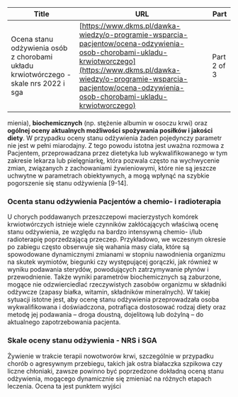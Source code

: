 | **Title**       | **URL**           | **Part**              |
|-----------------|-------------------|-----------------------|
| Ocena stanu odżywienia osób z chorobami układu krwiotwórczego - skale nrs 2022 i sga         | [https://www.dkms.pl/dawka-wiedzy/o-programie-wsparcia-pacjentow/ocena-odzywienia-osob-chorobami-ukladu-krwiotworczego](https://www.dkms.pl/dawka-wiedzy/o-programie-wsparcia-pacjentow/ocena-odzywienia-osob-chorobami-ukladu-krwiotworczego)    | Part 2 of 3          |

mienia), **biochemicznych** (np. stężenie albumin w osoczu krwi) oraz **ogólnej oceny aktualnych możliwości spożywania posiłków i jakości diety**. W przypadku oceny stanu odżywienia żaden pojedynczy parametr nie jest w pełni miarodajny. Z tego powodu istotna jest uważna rozmowa z Pacjentem, przeprowadzana przez dietetyka lub wykwalifikowanego w tym zakresie lekarza lub pielęgniarkę, która pozwala często na wychwycenie zmian, związanych z zachowaniami żywieniowymi, które nie są jeszcze uchwytne w parametrach obiektywnych, a mogą wpłynąć na szybkie pogorszenie się stanu odżywienia \[9\-14].


### Ocenta stanu odżywienia Pacjentów a chemio\- i radioterapia


U chorych poddawanych przeszczepowi macierzystych komórek krwiotwórczych istnieje wiele czynników zakłócających właściwą ocenę stanu odżywienia, ze względu na bardzo intensywną chemio\- i/lub radioterapię poprzedzającą przeczep. Przykładowo, we wczesnym okresie po zabiegu często obserwuje się wahania masy ciała, które są spowodowane dynamicznymi zmianami w stopniu nawodnienia organizmu na skutek wymiotów, biegunki czy występującej gorączki, jak również w wyniku podawania sterydów, powodujących zatrzymywanie płynów i przewodnienie. Także wyniki parametrów biochemicznych są zaburzone, mogące nie odzwierciedlać rzeczywistych zasobów organizmu w składniki odżywcze (zapasy białka, witamin, składników mineralnych). W takiej sytuacji istotne jest, aby ocenę stanu odżywienia przeprowadzała osoba wykwalifikowana i doświadczona, potrafiąca dostosować rodzaj diety oraz metodę jej podawania – droga doustną, dojelitową lub dożylną – do aktualnego zapotrzebowania pacjenta.


### Skale oceny stanu odżywienia \- NRS i SGA


Żywienie w trakcie terapii nowotworów krwi, szczególnie w przypadku chorób o agresywnym przebiegu, takich jak ostra białaczka szpikowa czy liczne chłoniaki, zawsze powinno być poprzedzone dokładną oceną stanu odżywienia, mogącego dynamicznie się zmieniać na różnych etapach leczenia. Ocena ta jest punktem wyjści